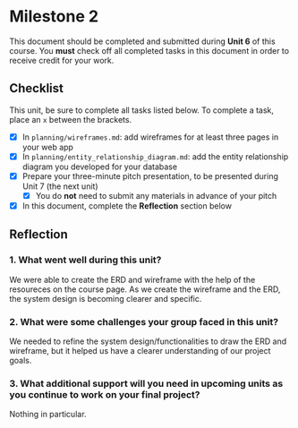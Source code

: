 # Milestone 2

This document should be completed and submitted during **Unit 6** of this course. You **must** check off all completed tasks in this document in order to receive credit for your work.

## Checklist

This unit, be sure to complete all tasks listed below. To complete a task, place an `x` between the brackets.

- [X] In `planning/wireframes.md`: add wireframes for at least three pages in your web app
- [X] In `planning/entity_relationship_diagram.md`: add the entity relationship diagram you developed for your database
- [X] Prepare your three-minute pitch presentation, to be presented during Unit 7 (the next unit)
  - [X] You do **not** need to submit any materials in advance of your pitch
- [X] In this document, complete the **Reflection** section below

## Reflection

### 1. What went well during this unit?

We were able to create the ERD and wireframe with the help of the resoureces on the course page. As we create the wireframe and the ERD, the system design is becoming clearer and specific. 

### 2. What were some challenges your group faced in this unit?

We needed to refine the system design/functionalities to draw the ERD and wireframe, but it helped us have a clearer understanding of our project goals.

### 3. What additional support will you need in upcoming units as you continue to work on your final project?

Nothing in particular.